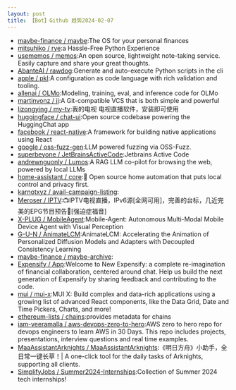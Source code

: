 ```yaml
---
layout: post
title: 【Bot】Github 趋势2024-02-07
---
```


* [maybe-finance / maybe](https://github.com/maybe-finance/maybe):The OS for your personal finances
* [mitsuhiko / rye](https://github.com/mitsuhiko/rye):a Hassle-Free Python Experience
* [usememos / memos](https://github.com/usememos/memos):An open source, lightweight note-taking service. Easily capture and share your great thoughts.
* [AbanteAI / rawdog](https://github.com/AbanteAI/rawdog):Generate and auto-execute Python scripts in the cli
* [apple / pkl](https://github.com/apple/pkl):A configuration as code language with rich validation and tooling.
* [allenai / OLMo](https://github.com/allenai/OLMo):Modeling, training, eval, and inference code for OLMo
* [martinvonz / jj](https://github.com/martinvonz/jj):A Git-compatible VCS that is both simple and powerful
* [lizongying / my-tv](https://github.com/lizongying/my-tv):我的电视 电视直播软件，安装即可使用
* [huggingface / chat-ui](https://github.com/huggingface/chat-ui):Open source codebase powering the HuggingChat app
* [facebook / react-native](https://github.com/facebook/react-native):A framework for building native applications using React
* [google / oss-fuzz-gen](https://github.com/google/oss-fuzz-gen):LLM powered fuzzing via OSS-Fuzz.
* [superbeyone / JetBrainsActiveCode](https://github.com/superbeyone/JetBrainsActiveCode):Jetbrains Active Code
* [andrewnguonly / Lumos](https://github.com/andrewnguonly/Lumos):A RAG LLM co-pilot for browsing the web, powered by local LLMs
* [home-assistant / core](https://github.com/home-assistant/core):🏡 Open source home automation that puts local control and privacy first.
* [karnotxyz / avail-campaign-listing](https://github.com/karnotxyz/avail-campaign-listing):
* [Meroser / IPTV](https://github.com/Meroser/IPTV):📺IPTV电视直播，IPv6源[全网可用]，完善的台标，几近完美的EPG节目预告🎈[强迫症福音]
* [X-PLUG / MobileAgent](https://github.com/X-PLUG/MobileAgent):Mobile-Agent: Autonomous Multi-Modal Mobile Device Agent with Visual Perception
* [G-U-N / AnimateLCM](https://github.com/G-U-N/AnimateLCM):AnimateLCM: Accelerating the Animation of Personalized Diffusion Models and Adapters with Decoupled Consistency Learning
* [maybe-finance / maybe-archive](https://github.com/maybe-finance/maybe-archive):
* [Expensify / App](https://github.com/Expensify/App):Welcome to New Expensify: a complete re-imagination of financial collaboration, centered around chat. Help us build the next generation of Expensify by sharing feedback and contributing to the code.
* [mui / mui-x](https://github.com/mui/mui-x):MUI X: Build complex and data-rich applications using a growing list of advanced React components, like the Data Grid, Date and Time Pickers, Charts, and more!
* [ethereum-lists / chains](https://github.com/ethereum-lists/chains):provides metadata for chains
* [iam-veeramalla / aws-devops-zero-to-hero](https://github.com/iam-veeramalla/aws-devops-zero-to-hero):AWS zero to hero repo for devops engineers to learn AWS in 30 Days. This repo includes projects, presentations, interview questions and real time examples.
* [MaaAssistantArknights / MaaAssistantArknights](https://github.com/MaaAssistantArknights/MaaAssistantArknights):《明日方舟》小助手，全日常一键长草！| A one-click tool for the daily tasks of Arknights, supporting all clients.
* [SimplifyJobs / Summer2024-Internships](https://github.com/SimplifyJobs/Summer2024-Internships):Collection of Summer 2024 tech internships!
